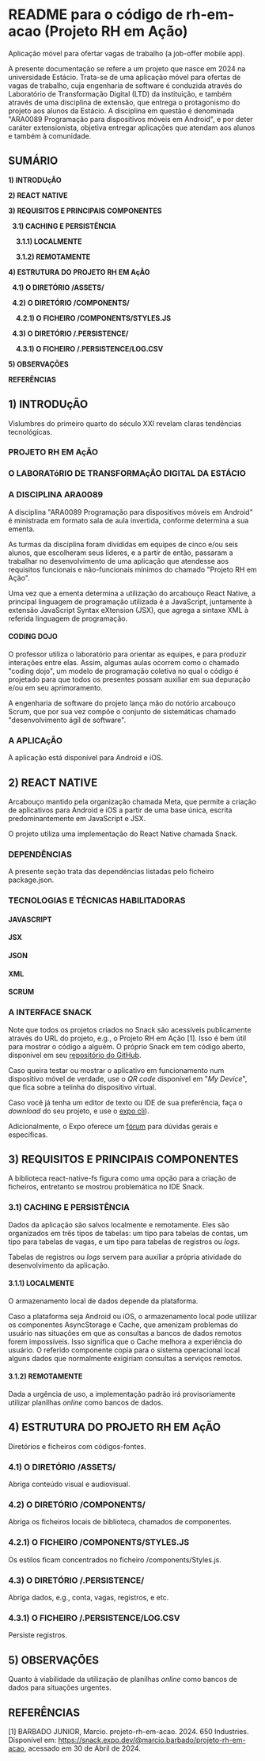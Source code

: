 <!--
----------------------------------------------------------------------
----------------------------------------------------------------------
--------
--------
----------------------------------------------------------------------
----------------------------------------------------------------------
-->
# README para o c&oacute;digo de rh-em-acao (Projeto RH em A&ccedil;&atilde;o)
Aplica&ccedil;&atilde;o m&oacute;vel para ofertar vagas de trabalho (a job-offer mobile app).

A presente documenta&ccedil;ão se refere a um projeto que nasce em 2024 na universidade Estácio. Trata-se de uma aplica&ccedil;ão m&oacute;vel para ofertas de vagas de trabalho, cuja engenharia de software é conduzida através do Laborat&oacute;rio de Transforma&ccedil;ão Digital (LTD) da institui&ccedil;ão, e também através de uma disciplina de extensão, que entrega o protagonismo do projeto aos alunos da Estácio. A disciplina em questão é denominada "ARA0089 Programa&ccedil;ão para dispositivos m&oacute;veis em Android", e por deter caráter extensionista, objetiva entregar aplica&ccedil;ões que atendam aos alunos e também à comunidade.

<!--
----------------------------------------------------------------------
--------
--------
----------------------------------------------------------------------
-->
## SUMÁRIO

**1) INTRODU&ccedil;ÃO**

**2) REACT NATIVE**

**3) REQUISITOS E PRINCIPAIS COMPONENTES**

&nbsp;&nbsp;**3.1) CACHING E PERSIST&Ecirc;NCIA**

&nbsp;&nbsp;&nbsp;&nbsp;**3.1.1) LOCALMENTE**

&nbsp;&nbsp;&nbsp;&nbsp;**3.1.2) REMOTAMENTE**

**4) ESTRUTURA DO PROJETO RH EM A&ccedil;ÃO**

&nbsp;&nbsp;**4.1) O DIRET&Oacute;RIO /ASSETS/**

&nbsp;&nbsp;**4.2) O DIRET&Oacute;RIO /COMPONENTS/**

&nbsp;&nbsp;&nbsp;&nbsp;**4.2.1) O FICHEIRO /COMPONENTS/STYLES.JS**

&nbsp;&nbsp;**4.3) O DIRET&Oacute;RIO /.PERSISTENCE/**

&nbsp;&nbsp;&nbsp;&nbsp;**4.3.1) O FICHEIRO /.PERSISTENCE/LOG.CSV**

**5) OBSERVA&Ccedil;&Otilde;ES**

**REFER&Ecirc;NCIAS**

<!--
----------------------------------------------------------------------
--------
--------
----------------------------------------------------------------------
-->
## 1) INTRODU&ccedil;ÃO

Vislumbres do primeiro quarto do século XXI revelam claras tendências tecnol&oacute;gicas.

### PROJETO RH EM A&ccedil;ÃO

### O LABORAT&oacute;RIO DE TRANSFORMA&ccedil;ÃO DIGITAL DA ESTÁCIO

### A DISCIPLINA ARA0089

A disciplina "ARA0089 Programa&ccedil;ão para dispositivos m&oacute;veis em Android" é ministrada em formato sala de aula invertida, conforme determina a sua ementa.

As turmas da disciplina foram divididas em equipes de cinco e/ou seis alunos, que escolheram seus líderes, e a partir de então, passaram a trabalhar no desenvolvimento de uma aplica&ccedil;ão que atendesse aos requisitos funcionais e não-funcionais m&iacute;nimos do chamado "Projeto RH em A&ccedil;ão".

Uma vez que a ementa determina a utiliza&ccedil;ão do arcabou&ccedil;o React Native, a principal linguagem de programa&ccedil;ão utilizada é a JavaScript, juntamente à extensão JavaScript Syntax eXtension (JSX), que agrega a sintaxe XML à referida linguagem de programa&ccedil;ão.

#### CODING DOJO

O professor utiliza o laborat&oacute;rio para orientar as equipes, e para produzir intera&ccedil;ões entre elas. Assim, algumas aulas ocorrem como o chamado "coding dojo", um modelo de programa&ccedil;ão coletiva no qual o c&oacute;digo é projetado para que todos os presentes possam auxiliar em sua depura&ccedil;ão e/ou em seu aprimoramento.

A engenharia de software do projeto lan&ccedil;a mão do not&oacute;rio arcabou&ccedil;o Scrum, que por sua vez compõe o conjunto de sistemáticas chamado "desenvolvimento ágil de software".

### A APLICA&ccedil;ÃO

A aplica&ccedil;ão está dispon&iacute;vel para Android e iOS.

<!--
----------------------------------------------------------------------
--------
--------
----------------------------------------------------------------------
-->
## 2) REACT NATIVE

Arcabou&ccedil;o mantido pela organiza&ccedil;ão chamada Meta, que permite a cria&ccedil;ão de aplicativos para Android e iOS a partir de uma base única, escrita predominantemente em JavaScript e JSX.

O projeto utiliza uma implementa&ccedil;ão do React Native chamada Snack.


### DEPENDÊNCIAS

A presente se&ccedil;ão trata das dependências listadas pelo ficheiro package.json. 


### TECNOLOGIAS E TÉCNICAS HABILITADORAS

#### JAVASCRIPT

#### JSX

#### JSON

#### XML

#### SCRUM

### A INTERFACE SNACK

Note que todos os projetos criados no Snack são acessíveis publicamente através do URL do projeto, e.g., o Projeto RH em A&ccedil;ão [1]. Isso é bem útil para mostrar o c&oacute;digo a alguém. O pr&oacute;prio Snack em tem c&oacute;digo aberto, dispon&iacute;vel em seu [reposit&oacute;rio do GitHub](https://github.com/expo/snack).

Caso queira testar ou mostrar o aplicativo em funcionamento num dispositivo m&oacute;vel de verdade, use o *QR code* disponível em "*My Device*", que fica sobre a telinha do dispositivo virtual.

Caso você já tenha um editor de texto ou IDE de sua preferência, fa&ccedil;a o *download* do seu projeto, e use o [expo cli](https://docs.expo.dev/get-started/installation/#expo-cli)).

Adicionalmente, o Expo oferece um [f&oacute;rum](https://forums.expo.dev/c/expo-dev-tools/61) para dúvidas gerais e específicas. 

<!--
----------------------------------------------------------------------
--------
--------
----------------------------------------------------------------------
-->
## 3) REQUISITOS E PRINCIPAIS COMPONENTES

A biblioteca react-native-fs figura como uma op&ccedil;ão para a cria&ccedil;ão de ficheiros, entretanto se mostrou problemática no IDE Snack.

### 3.1) CACHING E PERSIST&Ecirc;NCIA

Dados da aplica&ccedil;ão são salvos localmente e remotamente. Eles são organizados em três tipos de tabelas: um tipo para tabelas de contas, um tipo para tabelas de vagas, e um tipo para tabelas de registros ou *logs*.

Tabelas de registros ou *logs* servem para auxíliar a pr&oacute;pria atividade do desenvolvimento da aplica&ccedil;&atilde;o.

#### 3.1.1) LOCALMENTE

O armazenamento local de dados depende da plataforma.

Caso a plataforma seja Android ou iOS, o armazenamento local pode utilizar os componentes AsyncStorage e Cache, que amenizam problemas do usuário nas situa&ccedil;ões em que as consultas a bancos de dados remotos forem imposs&iacute;veis. Isso significa que o Cache melhora a experiência do usuário. O referido componente copia para o sistema operacional local alguns dados que normalmente exigiriam consultas a servi&ccedil;os remotos.

#### 3.1.2) REMOTAMENTE

Dada a urgência de uso, a implementa&ccedil;ão padrão irá provisoriamente utilizar planilhas _online_ como bancos de dados.

<!--
----------------------------------------------------------------------
--------
--------
----------------------------------------------------------------------
-->
## 4) ESTRUTURA DO PROJETO RH EM A&ccedil;ÃO

Diret&oacute;rios e ficheiros com c&oacute;digos-fontes.

### 4.1) O DIRET&Oacute;RIO /ASSETS/

Abriga conteúdo visual e audiovisual.

### 4.2) O DIRET&Oacute;RIO /COMPONENTS/

Abriga os ficheiros locais de biblioteca, chamados de componentes.

### 4.2.1) O FICHEIRO /COMPONENTS/STYLES.JS

Os estilos ficam concentrados no ficheiro /components/Styles.js.

### 4.3) O DIRET&Oacute;RIO /.PERSISTENCE/

Abriga dados, e.g., conta, vagas, registros, e etc.

### 4.3.1) O FICHEIRO /.PERSISTENCE/LOG.CSV

Persiste registros.

<!--
----------------------------------------------------------------------
--------
--------
----------------------------------------------------------------------
-->
## 5) OBSERVA&Ccedil;&Otilde;ES

Quanto à viabilidade da utiliza&ccedil;ão de planilhas _online_ como bancos de dados para situa&ccedil;ões urgentes.

<!--
----------------------------------------------------------------------
--------
--------
----------------------------------------------------------------------
-->
## REFER&Ecirc;NCIAS 

[1] BARBADO JUNIOR, Marcio. projeto-rh-em-acao. 2024. 650 Industries. Dispon&iacute;vel em: <https://snack.expo.dev/@marcio.barbado/projeto-rh-em-acao>, acessado em 30 de Abril de 2024. 

